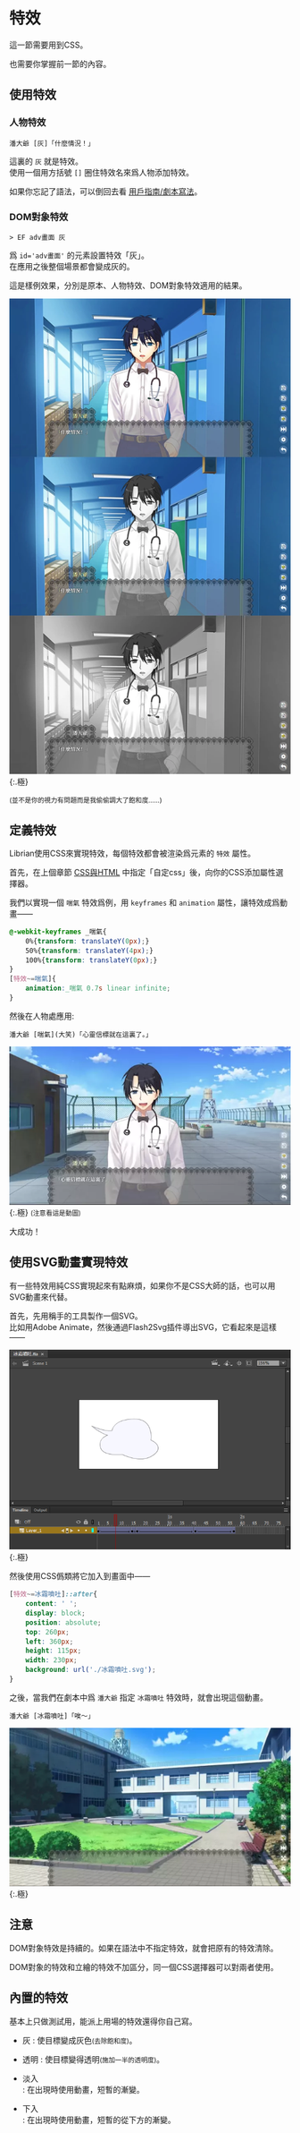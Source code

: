 # 特效

這一節需要用到CSS。

也需要你掌握前一節的內容。

## 使用特效

### 人物特效
```
潘大爺 [灰]「什麼情況！」
```
這裏的 `灰` 就是特效。   
使用一個用方括號 `[]` 圈住特效名來爲人物添加特效。

如果你忘記了語法，可以倒回去看 [用戶指南/劇本寫法](../用戶指南/劇本寫法.md)。

### DOM對象特效
```
> EF adv畫面 灰
```
爲 `id='adv畫面'` 的元素設置特效「灰」。  
在應用之後整個場景都會變成灰的。

這是樣例效果，分別是原本、人物特效、DOM對象特效適用的結果。

![樣例.webp](樣例.webp){:.極}

<small>(並不是你的視力有問題而是我偷偷調大了飽和度……)</small>

## 定義特效

Librian使用CSS來實現特效，每個特效都會被渲染爲元素的 `特效` 屬性。

首先，在上個章節 [CSS與HTML](CSS與HTML.md) 中指定「自定css」後，向你的CSS添加屬性選擇器。   

我們以實現一個 `喘氣` 特效爲例，用 `keyframes` 和 `animation` 屬性，讓特效成爲動畫——

```css
@-webkit-keyframes _喘氣{
	0%{transform: translateY(0px);}
    50%{transform: translateY(4px);}
	100%{transform: translateY(0px);}
}
[特效~=喘氣]{
    animation:_喘氣 0.7s linear infinite;
}
```

然後在人物處應用: 
```
潘大爺 [喘氣](大笑)「心靈信標就在這裏了。」
```

![上下.webp](上下.webp){:.極}
<small>(注意看這是動圖)</small>

大成功！

## 使用SVG動畫實現特效

有一些特效用純CSS實現起來有點麻煩，如果你不是CSS大師的話，也可以用SVG動畫來代替。

首先，先用稱手的工具製作一個SVG。  
比如用Adobe Animate，然後通過Flash2Svg插件導出SVG，它看起來是這樣——

![an.png](an.png){:.極}

然後使用CSS僞類將它加入到畫面中——

```css
[特效~=冰霜噴吐]::after{
    content: ' ';
    display: block;
    position: absolute;
    top: 260px;
    left: 360px;
    height: 115px;
    width: 230px;
    background: url('./冰霜噴吐.svg');
}
```

之後，當我們在劇本中爲 `潘大爺` 指定 `冰霜噴吐` 特效時，就會出現這個動畫。

```
潘大爺 [冰霜噴吐]「唉～」
```

![潘大爺冰霜噴吐.webp](潘大爺冰霜噴吐.webp){:.極}


## 注意

DOM對象特效是持續的。如果在語法中不指定特效，就會把原有的特效清除。   

DOM對象的特效和立繪的特效不加區分，同一個CSS選擇器可以對兩者使用。


## 內置的特效

基本上只做測試用，能派上用場的特效還得你自己寫。

+ 灰
:   使目標變成灰色<small>(去除飽和度)</small>。   

+ 透明
:   使目標變得透明<small>(施加一半的透明度)</small>。   

+ 淡入  
:   在出現時使用動畫，短暫的漸變。   

+ 下入   
:   在出現時使用動畫，短暫的從下方的漸變。   
